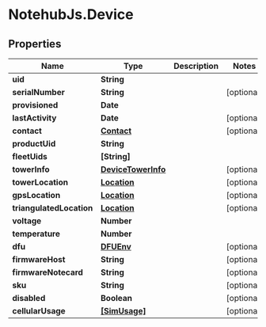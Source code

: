 # NotehubJs.Device

## Properties

| Name                     | Type                                      | Description | Notes      |
| ------------------------ | ----------------------------------------- | ----------- | ---------- |
| **uid**                  | **String**                                |             |
| **serialNumber**         | **String**                                |             | [optional] |
| **provisioned**          | **Date**                                  |             |
| **lastActivity**         | **Date**                                  |             | [optional] |
| **contact**              | [**Contact**](Contact.md)                 |             | [optional] |
| **productUid**           | **String**                                |             |
| **fleetUids**            | **[String]**                              |             |
| **towerInfo**            | [**DeviceTowerInfo**](DeviceTowerInfo.md) |             | [optional] |
| **towerLocation**        | [**Location**](Location.md)               |             | [optional] |
| **gpsLocation**          | [**Location**](Location.md)               |             | [optional] |
| **triangulatedLocation** | [**Location**](Location.md)               |             | [optional] |
| **voltage**              | **Number**                                |             |
| **temperature**          | **Number**                                |             |
| **dfu**                  | [**DFUEnv**](DFUEnv.md)                   |             | [optional] |
| **firmwareHost**         | **String**                                |             | [optional] |
| **firmwareNotecard**     | **String**                                |             | [optional] |
| **sku**                  | **String**                                |             | [optional] |
| **disabled**             | **Boolean**                               |             | [optional] |
| **cellularUsage**        | [**[SimUsage]**](SimUsage.md)             |             | [optional] |
